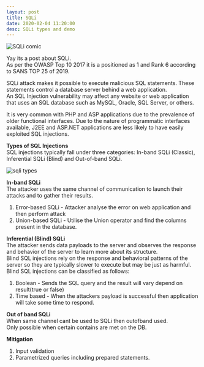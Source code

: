 ```yaml
---
layout: post
title: SQLi
date: 2020-02-04 11:20:00
desc: SQLi types and demo
---
```


![SQLi comic](https://imgs.xkcd.com/comics/exploits_of_a_mom.png)

Yay its a post about SQLi.  
As per the OWASP Top 10 2017 it is a positioned as 1 and Rank 6 according to SANS TOP 25 of 2019. 

SQLi attack makes it possible to execute malicious SQL statements. These statements control a database server behind a web application.  
An SQL Injection vulnerability may affect any website or web application that uses an SQL database such as MySQL, Oracle, SQL Server, or others.  

It is very common with PHP and ASP applications due to the prevalence of older functional interfaces. Due to the nature of programmatic interfaces available, J2EE and ASP.NET applications are less likely to have easily exploited SQL injections.  

**Types of SQL Injections**  
SQL injections typically fall under three categories: In-band SQLi (Classic), Inferential SQLi (Blind) and Out-of-band SQLi.   

![sqli types](https://user-images.githubusercontent.com/17383454/73718325-2dcc5180-4742-11ea-9c99-cfd6e8c4b0e5.png)


**In-band SQLi**  
The attacker uses the same channel of communication to launch their attacks and to gather their results.   
1. Error-based SQLi - Attacker analyse the error on web application and then perform attack  
2. Union-based SQLi - Utilise the Union operator and find the columns present in the database.  

**Inferential (Blind) SQLi**  
The attacker sends data payloads to the server and observes the response and behavior of the server to learn more about its structure.   
Blind SQL injections rely on the response and behavioral patterns of the server so they are typically slower to execute but may be just as harmful. Blind SQL injections can be classified as follows:  
1. Boolean - Sends the SQL query and the result will vary depend on result(true or false)  
2. Time based - When the attackers payload is successful then application will take some time to respond.  

**Out of band SQLi**  
When same channel cant be used to SQLi then outofband used.   
Only possible when certain contains are met on the DB.  

**Mitigation**  
1. Input validation  
2. Parametrized queries including prepared statements.  


